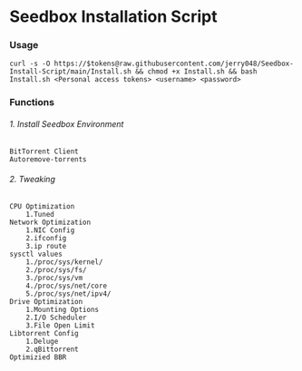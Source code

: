 # Seedbox Installation Script
### Usage

`curl -s -O https://$tokens@raw.githubusercontent.com/jerry048/Seedbox-Install-Script/main/Install.sh && chmod +x Install.sh && bash Install.sh <Personal access tokens> <username> <password>`
### Functions
###### 1. Install Seedbox Environment
	BitTorrent Client
	Autoremove-torrents
###### 2. Tweaking
	CPU Optimization
		1.Tuned
	Network Optimization
		1.NIC Config
		2.ifconfig
		3.ip route
	sysctl values
		1./proc/sys/kernel/
		2./proc/sys/fs/
		3./proc/sys/vm
		4./proc/sys/net/core
		5./proc/sys/net/ipv4/
	Drive Optimization
		1.Mounting Options
		2.I/O Scheduler
		3.File Open Limit
	Libtorrent Config
		1.Deluge
		2.qBittorrent
	Optimizied BBR
